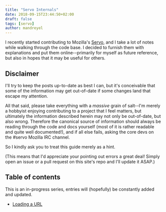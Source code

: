 ```yaml
---
title: "Servo Internals"
date: 2018-09-15T23:44:50+02:00
draft: false
tags: [servo]
author: mandreyel
---
```


I recently started contributing to Mozilla's
  [Servo](https://github.com/servo/servo), and I take a lot of notes while
  walking through the code base. I decided to furnish them with explanations and
  put them online--primarily for myself as future reference, but also in hopes
  that it may be useful for others.

<!--more-->

## Disclaimer

I'll try to keep the posts up-to-date as best I can, but it's conceivable that
some of the information may get out-of-date if some changes land that escape my
attention.

All that said, please take everything with a *massive* grain of salt--I'm merely
a hobbyist enjoying contributing to a project that I feel matters, but
ultimately the information described herein may not only be out-of-date, but
also wrong. Therefore the canonical source of information should always be
reading through the code and docs yourself (most of it is rather readable
and quite well documented!), and if all else fails, asking the core devs on the
#servo Mozilla IRC channel.

So I kindly ask you to treat this guide merely as a hint.

(This means that I'd appreciate your pointing out errors a great deal! Simply
open an issue or a pull request on this site's repo and I'll update it ASAP.)

## Table of contents

This is an in-progress series, entries will (hopefully) be constantly added and
updated.

<!--- Bootstrapping Servo-->
<!--- Creating an IFrame-->

- [Loading a URL](/post/servo-internals-load-url)
